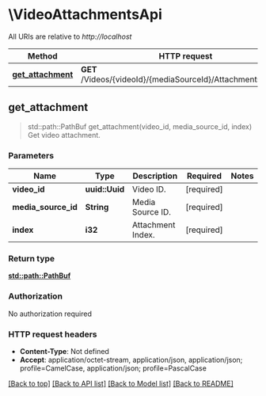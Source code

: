 # \VideoAttachmentsApi

All URIs are relative to *http://localhost*

Method | HTTP request | Description
------------- | ------------- | -------------
[**get_attachment**](VideoAttachmentsApi.md#get_attachment) | **GET** /Videos/{videoId}/{mediaSourceId}/Attachments/{index} | Get video attachment.



## get_attachment

> std::path::PathBuf get_attachment(video_id, media_source_id, index)
Get video attachment.

### Parameters


Name | Type | Description  | Required | Notes
------------- | ------------- | ------------- | ------------- | -------------
**video_id** | **uuid::Uuid** | Video ID. | [required] |
**media_source_id** | **String** | Media Source ID. | [required] |
**index** | **i32** | Attachment Index. | [required] |

### Return type

[**std::path::PathBuf**](std::path::PathBuf.md)

### Authorization

No authorization required

### HTTP request headers

- **Content-Type**: Not defined
- **Accept**: application/octet-stream, application/json, application/json; profile=CamelCase, application/json; profile=PascalCase

[[Back to top]](#) [[Back to API list]](../README.md#documentation-for-api-endpoints) [[Back to Model list]](../README.md#documentation-for-models) [[Back to README]](../README.md)

